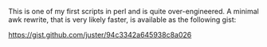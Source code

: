 This is one of my first scripts in perl and is quite over-engineered. A minimal awk rewrite, that is very likely faster,
is available as the following gist:

https://gist.github.com/juster/94c3342a645938c8a026
